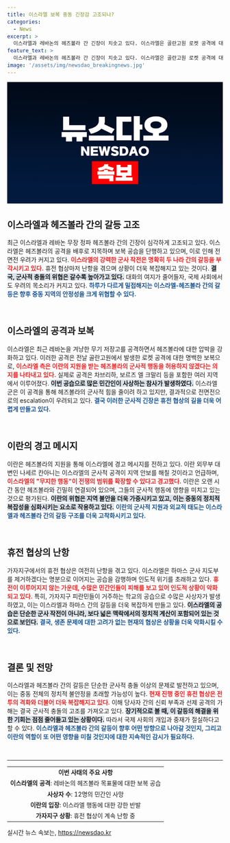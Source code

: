 ```yaml
---
title: 이스라엘 보복 중동 긴장감 고조되나?
categories:
  - News
excerpt: >
  이스라엘과 레바논의 헤즈볼라 간 긴장이 치솟고 있다. 이스라엘은 골란고원 로켓 공격에 대한 보복으로 헤즈볼라의 무기 저장소를 타격하며, 이란은 모험을 말라는 경고를 발신했다. 가자지구 휴전 협상이 지지부진한 가운데 불안정한 정세가 계속되고 있다.
feature_text: >
  이스라엘과 레바논의 헤즈볼라 간 긴장이 치솟고 있다. 이스라엘은 골란고원 로켓 공격에 대한 보복으로 헤즈볼라의 무기 저장소를 타격하며, 이란은 모험을 말라는 경고를 발신했다. 가자지구 휴전 협상이 지지부진한 가운데 불안정한 정세가 계속되고 있다.
image: '/assets/img/newsdao_breakingnews.jpg'
---
```


<p><img src="/assets/img/newsdao_breakingnews.jpg" alt="ranknews 속보" /></p>

<h2 data-ke-size="size26">이스라엘과 헤즈볼라 간의 갈등 고조</h2>

<p data-ke-size="size16">최근 이스라엘과 레바논 무장 정파 헤즈볼라 간의 긴장이 심각하게 고조되고 있다. 이스라엘은 헤즈볼라의 공격을 배후로 지목하며 보복 공습을 단행하고 있으며, 이로 인해 전면전 우려가 커지고 있다. <b><span style="color: #ee2323;">이스라엘의 강력한 군사 작전은 명확히 두 나라 간의 갈등을 부각시키고 있다.</span></b> 휴전 협상마저 난항을 겪으며 상황이 더욱 복잡해지고 있는 것이다. <b><span style="background-color: #21538527;">결국, 군사적 충돌의 위협은 갈수록 높아가고 있다.</span></b> 대화의 여지가 줄어들자, 국제 사회에서도 우려의 목소리가 커지고 있다. <b><span style="color: #1a5490;">하루가 다르게 밀접해지는 이스라엘-헤즈볼라 간의 갈등은 향후 중동 지역의 안정성을 크게 위협할 수 있다.</span></b></p>

<p data-ke-size="size16">&nbsp;</p>

<h2 data-ke-size="size26">이스라엘의 공격과 보복</h2>

<p data-ke-size="size16">이스라엘은 최근 레바논을 겨냥한 무기 저장고를 공격하면서 헤즈볼라에 대한 압박을 강화하고 있다. 이러한 공격은 전날 골란고원에서 발생한 로켓 공격에 대한 명백한 보복으로, <b><span style="color: #ee2323;">이스라엘 측은 이란의 지원을 받는 헤즈볼라의 군사적 행동을 허용하지 않겠다는 의지를 나타내고 있다.</span></b> 실제로 공격은 차브리하, 보르즈 엘 크말리 등을 포함한 여러 지역에서 이루어졌다. <b><span style="background-color: #21538527;">이번 공습으로 많은 민간인이 사상하는 참사가 발생하였다.</span></b> 이스라엘군은 이 공격을 통해 헤즈볼라의 군사적 힘을 줄이려 하고 있지만, 결과적으로 전면전으로의 escalation이 우려되고 있다. <b><span style="color: #1a5490;">결국 이러한 군사적 긴장은 휴전 협상의 길을 더욱 어렵게 만들고 있다.</span></b></p>

<p data-ke-size="size16">&nbsp;</p>

<h2 data-ke-size="size26">이란의 경고 메시지</h2>

<p data-ke-size="size16">이란은 헤즈볼라의 지원을 통해 이스라엘에 경고 메시지를 전하고 있다. 이란 외무부 대변인 나세르 칸아니는 이스라엘의 군사적 공격이 지역 안보를 해칠 것이라고 언급하며, <b><span style="color: #ee2323;">이스라엘의 "무지한 행동"이 전쟁의 범위를 확장할 수 있다고 경고했다.</span></b> 이란은 오랜 시간 동안 헤즈볼라와 긴밀히 연결되어 있으며, 그들의 군사적 행동에 영향을 미치고 있는 것으로 평가된다. <b><span style="background-color: #21538527;">이란의 위협은 지역 불안을 더욱 가중시키고 있고, 이는 중동의 정치적 복잡성을 심화시키는 요소로 작용하고 있다.</span></b> <b><span style="color: #1a5490;">이란의 군사적 지원과 외교적 태도는 이스라엘과 헤즈볼라 간의 갈등 구조를 더욱 고착화시키고 있다.</span></b></p>

<p data-ke-size="size16">&nbsp;</p>

<h2 data-ke-size="size26">휴전 협상의 난항</h2>

<p data-ke-size="size16">가자지구에서의 휴전 협상은 여전히 난항을 겪고 있다. 이스라엘은 하마스 군사 지도부를 제거하겠다는 명분으로 이어지는 공습을 감행하며 인도적 위기를 초래하고 있다. <b><span style="color: #ee2323;">휴전이 이루어지지 않는 가운데, 수많은 민간인들이 피해를 보고 있어 인도적 상황이 악화되고 있다.</span></b> 특히, 가자지구 피란민들이 거주하는 학교의 공습으로 수많은 사상자가 발생하였고, 이는 이스라엘과 하마스 간의 갈등을 더욱 복잡하게 만들고 있다. <b><span style="background-color: #21538527;">이스라엘의 공습은 단순한 군사 작전이 아니라, 보다 넓은 맥락에서의 정치적 계산이 포함되어 있는 것으로 보인다.</span></b> <b><span style="color: #1a5490;">결국, 생존 문제에 대한 고려가 없는 현재의 협상은 상황을 더욱 악화시킬 수 있다.</span></b></p>

<p data-ke-size="size16">&nbsp;</p>

<h2 data-ke-size="size26">결론 및 전망</h2>

<p data-ke-size="size16">이스라엘과 헤즈볼라 간의 갈등은 단순한 군사적 충돌 이상의 문제로 발전하고 있으며, 이는 중동 전체의 정치적 불안정을 초래할 가능성이 높다. <b><span style="color: #ee2323;">현재 진행 중인 휴전 협상은 전투의 격화와 더불어 더욱 복잡해지고 있다.</span></b> 이해 당사자 간의 신뢰 부족과 선제 공격의 가해는 결국 군사적 충돌의 고조를 가져오고 있다. <b><span style="background-color: #21538527;">장기적으로 볼 때, 이 갈등의 해결을 위한 기회는 점점 줄어들고 있는 상황이다.</span></b> 따라서 국제 사회의 개입과 중재가 절실하다고 할 수 있다. <b><span style="color: #1a5490;">이스라엘과 헤즈볼라 간의 갈등이 향후 어떤 방향으로 나아갈 것인지, 그리고 이란의 역할이 또 어떤 영향을 미칠 것인지에 대한 지속적인 감시가 필요하다.</span></b></p>

<p data-ke-size="size16">&nbsp;</p>

<hr>

<table style="width: 100%; border-collapse: collapse;">
    <tr>
        <td style="text-align: center; height: 17px;"><b>이번 사태의 주요 사항</b></td>
    </tr>
    <tr>
        <td style="text-align: center; height: 17px;"><b>이스라엘의 공격</b>: 레바논의 헤즈볼라 목표물에 대한 보복 공습</td>
    </tr>
    <tr>
        <td style="text-align: center; height: 17px;"><b>사상자 수</b>: 12명의 민간인 사망</td>
    </tr>
    <tr>
        <td style="text-align: center; height: 17px;"><b>이란의 입장</b>: 이스라엘 행동에 대한 강한 반발</td>
    </tr>
    <tr>
        <td style="text-align: center; height: 17px;"><b>가자지구 상황</b>: 휴전 협상이 계속 난항 중</td>
    </tr>
</table>

<p data-ke-size="size16"></p>
실시간 뉴스 속보는, <a href="https://newsdao.kr" rel="dofollow">https://newsdao.kr</a>


